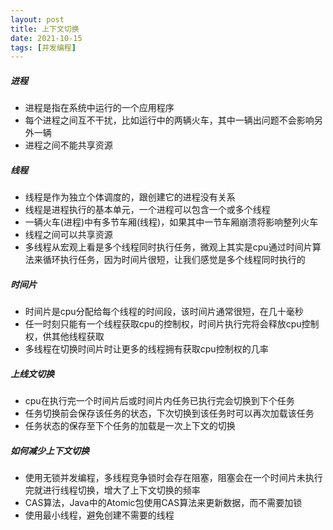 ```yaml
---
layout: post
title: 上下文切换
date: 2021-10-15
tags: [并发编程]
---
```


##### 进程

- 进程是指在系统中运行的一个应用程序
- 每个进程之间互不干扰，比如运行中的两辆火车，其中一辆出问题不会影响另外一辆
- 进程之间不能共享资源

##### 线程

- 线程是作为独立个体调度的，跟创建它的进程没有关系
- 线程是进程执行的基本单元，一个进程可以包含一个或多个线程 
- 一辆火车(进程)中有多节车厢(线程)，如果其中一节车厢崩溃将影响整列火车
- 线程之间可以共享资源
- 多线程从宏观上看是多个线程同时执行任务，微观上其实是cpu通过时间片算法来循环执行任务，因为时间片很短，让我们感觉是多个线程同时执行的

##### 时间片

- 时间片是cpu分配给每个线程的时间段，该时间片通常很短，在几十毫秒
- 任一时刻只能有一个线程获取cpu的控制权，时间片执行完将会释放cpu控制权，供其他线程获取
- 多线程在切换时间片时让更多的线程拥有获取cpu控制权的几率

##### 上线文切换

- cpu在执行完一个时间片后或时间片内任务已执行完会切换到下个任务
- 任务切换前会保存该任务的状态，下次切换到该任务时可以再次加载该任务
- 任务状态的保存至下个任务的加载是一次上下文的切换

##### 如何减少上下文切换

- 使用无锁并发编程，多线程竞争锁时会存在阻塞，阻塞会在一个时间片未执行完就进行线程切换，增大了上下文切换的频率
- CAS算法，Java中的Atomic包使用CAS算法来更新数据，而不需要加锁
- 使用最小线程，避免创建不需要的线程